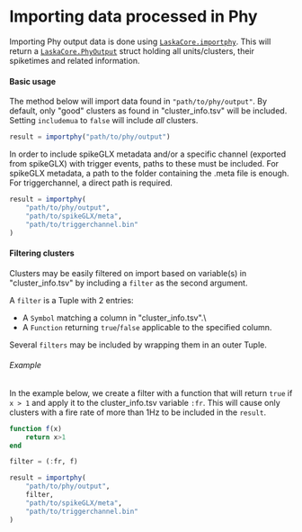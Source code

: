 # Importing data processed in Phy

Importing Phy output data is done using [`LaskaCore.importphy`](@ref). This will return a
[`LaskaCore.PhyOutput`](@ref) struct holding all units/clusters, their spiketimes and
related information.

#### Basic usage

The method below will import data found in `"path/to/phy/output"`. By default, only "good" clusters as found in "cluster\_info.tsv" will be included. Setting `includemua` to `false` will include *all* clusters.

```julia
result = importphy("path/to/phy/output")
```

In order to include spikeGLX metadata and/or a specific channel (exported from spikeGLX) with trigger events, paths to these must be included. 
For spikeGLX metadata, a path to the folder containing the .meta file is enough. For triggerchannel, a direct path is required.

```julia
result = importphy(
    "path/to/phy/output",
    "path/to/spikeGLX/meta",
    "path/to/triggerchannel.bin"
)
```

#### Filtering clusters

Clusters may be easily filtered on import based on variable(s) in "cluster\_info.tsv"
by including a `filter` as the second argument.

A `filter` is a Tuple with 2 entries:

- A `Symbol` matching a column in "cluster\_info.tsv".\
- A `Function` returning `true`/`false` applicable to the specified column.

Several `filters` may be included by wrapping them in an outer Tuple.

###### Example

In the example below, we create a filter with a function that will return `true` if `x > 1`
and apply it to the cluster\_info.tsv variable `:fr`. This will cause only clusters with a
fire rate of more than 1Hz to be included in the `result`.

```julia
function f(x)
    return x>1
end

filter = (:fr, f)

result = importphy(
    "path/to/phy/output",
    filter,
    "path/to/spikeGLX/meta",
    "path/to/triggerchannel.bin"
)
```

